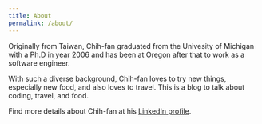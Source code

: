 ```yaml
---
title: About
permalink: /about/
---
```


Originally from Taiwan, Chih-fan graduated from the Univesity of Michigan with a Ph.D in year 2006 and has been at Oregon after that to work as a software engineer.

With such a diverse background, Chih-fan loves to try new things, especially new food, and also loves to travel. This is a blog to talk about coding, travel, and food.

Find more details about Chih-fan at his [LinkedIn profile](https://www.linkedin.com/in/cf-hsin/).
